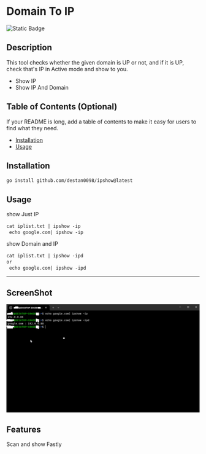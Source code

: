 # Domain To IP
![Static Badge](https://img.shields.io/badge/Go-100%25-brightgreen)
## Description

This tool checks whether the given domain is UP or not, and if it is UP, check that's IP in Active mode and show to you.

- Show IP
- Show IP And Domain


## Table of Contents (Optional)

If your README is long, add a table of contents to make it easy for users to find what they need.

- [Installation](#installation)
- [Usage](#usage)


## Installation

```
go install github.com/destan0098/ipshow@latest
```

## Usage

show Just IP
```
cat iplist.txt | ipshow -ip
 echo google.com| ipshow -ip
```
show Domain and  IP
```
cat iplist.txt | ipshow -ipd
or
 echo google.com| ipshow -ipd
```


---

## ScreenShot

![IP Show](/ScreenShot.png?raw=true "IP Show")


## Features

Scan and show Fastly 

